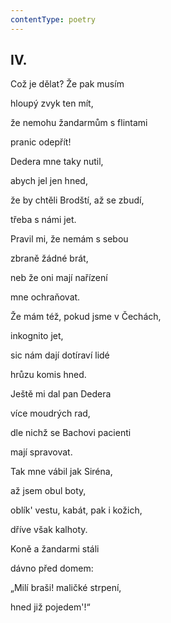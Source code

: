 ```yaml
---
contentType: poetry
---
```


## IV.  

Což je dělat? Že pak musím  

hloupý zvyk ten mít,

že nemohu žandarmům s flintami

pranic odepřít!

Dedera mne taky nutil,

abych jel jen hned,

že by chtěli Brodští, až se zbudí,

třeba s námi jet.

Pravil mi, že nemám s sebou

zbraně žádné brát,

neb že oni mají nařízení

mne ochraňovat.

Že mám též, pokud jsme v Čechách,

inkognito jet, 

sic nám dají dotíraví lidé

hrůzu komis hned.

Ještě mi dal pan Dedera

více moudrých rad,

dle nichž se Bachovi pacienti

mají spravovat.

Tak mne vábil jak Siréna,

až jsem obul boty,

oblík' vestu, kabát, pak i kožich,

dříve však kalhoty.

Koně a žandarmi stáli

dávno před domem:

„Milí braši! maličké strpení,

hned již pojedem'!“
